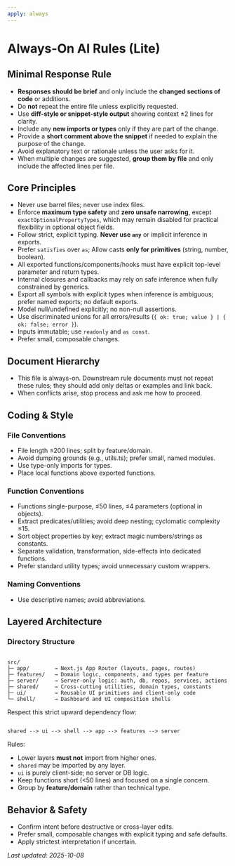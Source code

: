 ```yaml
---
apply: always
---
```


# Always-On AI Rules (Lite)

## Minimal Response Rule

- **Responses should be brief** and only include the **changed sections of code** or additions.
- Do **not** repeat the entire file unless explicitly requested.
- Use **diff-style or snippet-style output** showing context ±2 lines for clarity.
- Include any **new imports or types** only if they are part of the change.
- Provide a **short comment above the snippet** if needed to explain the purpose of the change.
- Avoid explanatory text or rationale unless the user asks for it.
- When multiple changes are suggested, **group them by file** and only include the affected lines per file.

## Core Principles

- Never use barrel files; never use index files.
- Enforce **maximum type safety** and **zero unsafe narrowing**, except `exactOptionalPropertyTypes`, which may remain
  disabled for practical flexibility in optional object fields.
- Follow strict, explicit typing. **Never use `any`** or implicit inference in exports.
- Prefer `satisfies` over `as`; Allow casts **only for primitives** (string, number, boolean).
- All exported functions/components/hooks must have explicit top-level parameter and return types.
- Internal closures and callbacks may rely on safe inference when fully constrained by generics.
- Export all symbols with explicit types when inference is ambiguous; prefer named exports; no default exports.
- Model null/undefined explicitly; no non-null assertions.
- Use discriminated unions for all errors/results (`{ ok: true; value } | { ok: false; error }`).
- Inputs immutable; use `readonly` and `as const`.
- Prefer small, composable changes.

## Document Hierarchy

- This file is always-on. Downstream rule documents must not repeat these rules; they should add only deltas or examples
  and link back.
- When conflicts arise, stop process and ask me how to proceed.

## Coding & Style

### File Conventions

- File length ≤200 lines; split by feature/domain.
- Avoid dumping grounds (e.g., utils.ts); prefer small, named modules.
- Use type-only imports for types.
- Place local functions above exported functions.

### Function Conventions

- Functions single-purpose, ≤50 lines, ≤4 parameters (optional in objects).
- Extract predicates/utilities; avoid deep nesting; cyclomatic complexity ≤15.
- Sort object properties by key; extract magic numbers/strings as constants.
- Separate validation, transformation, side-effects into dedicated functions.
- Prefer standard utility types; avoid unnecessary custom wrappers.

### Naming Conventions

- Use descriptive names; avoid abbreviations.

## Layered Architecture

### Directory Structure

```

src/
├─ app/        → Next.js App Router (layouts, pages, routes)
├─ features/   → Domain logic, components, and types per feature
├─ server/     → Server-only logic: auth, db, repos, services, actions
├─ shared/     → Cross-cutting utilities, domain types, constants
├─ ui/         → Reusable UI primitives and client-only code
└─ shell/      → Dashboard and UI composition shells

```

Respect this strict upward dependency flow:

```

shared --> ui --> shell --> app --> features --> server 

```

Rules:

- Lower layers **must not** import from higher ones.
- `shared` may be imported by any layer.
- `ui` is purely client-side; no server or DB logic.
- Keep functions short (<50 lines) and focused on a single concern.
- Group by **feature/domain** rather than technical type.

## Behavior & Safety

- Confirm intent before destructive or cross-layer edits.
- Prefer small, composable changes with explicit typing and safe defaults.
- Apply strictest interpretation if uncertain.

_Last updated: 2025-10-08_
